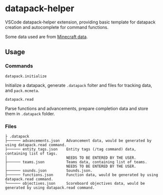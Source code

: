 # datapack-helper
VSCode datapack-helper extension, providing basic template for datapack creation and autocomplete for command functions.

Some data used are from [Minecraft data](https://github.com/PepijnMC/Minecraft).

## Usage
### Commands
```
datapack.initialize
```
Initialize a datapack, generate `.datapack` folter and files for tracking data, and `pack.mcmeta`.

```
datapack.read
```
Parse functions and advancements, prepare completion data and store them in `.datapack` folder.
### Files
```
├ .datapack
├────── advancements.json   Advancement data, would be generated by using datapack.read command.
├────── entity_tags.json    Entity tags (/tag command) data, containing list of tags.
│                           NEEDS TO BE ENTERED BY THE USER.
├────── teams.json          Teams data, containing list of teams.
│                           NEEDS TO BE ENTERED BY THE USER.
├────── sounds.json         Sounds.json.
├────── functions.json      Function data, would be generated by using datapack.read command.
└────── objectives.json     Scoreboard objectives data, would be generated by using datapack.read command.
```
